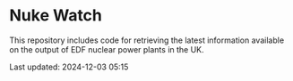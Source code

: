 # Nuke Watch

This repository includes code for retrieving the latest information available on the output of EDF nuclear power plants in the UK.

Last updated: 2024-12-03 05:15